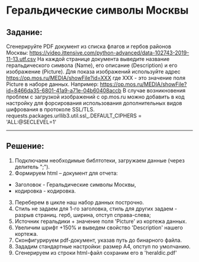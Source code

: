 # Геральдические символы Москвы
## Задание:
Сгенерируйте PDF документ из списка флагов и гербов районов Москвы:
https://video.ittensive.com/python-advanced/data-102743-2019-11-13.utf.csv
На каждой странице документа выведите название геральдического символа (Name), его описание (Description) и его изображение (Picture).
Для показа изображений используйте адрес
https://op.mos.ru/MEDIA/showFile?id=XXX
где XXX - это значение поля Picture в наборе данных. Например:
https://op.mos.ru/MEDIA/showFile?id=8466da35-6801-41a9-a71e-04b60408accb
В случае возникновения проблем с загрузкой изображений с op.mos.ru можно добавить в код настройку для форсирования использования дополнительных видов шифрования в протоколе SSL/TLS.
requests.packages.urllib3.util.ssl_.DEFAULT_CIPHERS = 'ALL:@SECLEVEL=1'
___
## Решение:
1) Подключаем необходимые библтотеки, загружаем данные (через делитель ";").
2) Формируем html – документ для отчета:
- Заголовок - Геральдические символы Москвы, 
- кодировка - кодировка.
3) Переберем в цикле наш набор данных построчно.
4) Стиль не задаем для 1-го заголовка, стиль для других задаем - разрыв страниц.
герб, ширина, отступ справа-слева; 
5) Источник геральдики + значение поля 'Picture' из кортежа данных.
6) Увеличим шрифт +150% и выведем свойство 'Description' нашего кортежа.
7) Сконфигурируем pdf-документ, указав путь до бинарного файла.
8) Зададим стандартные настройки: размер А4, опступ по умолчанию.
9) Сгенерируем из строки html-файл сохраним его в 'heraldic.pdf'
